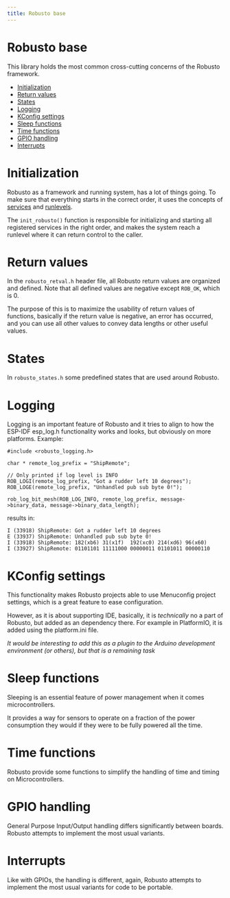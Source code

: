 ```yaml
---
title: Robusto base
---
```

<!-- omit from toc -->
# Robusto base
This library holds the most common cross-cutting concerns of the Robusto framework.

- [Initialization](#initialization)
- [Return values](#return-values)
- [States](#states)
- [Logging](#logging)
- [KConfig settings](#kconfig-settings)
- [Sleep functions](#sleep-functions)
- [Time functions](#time-functions)
- [GPIO handling](#gpio-handling)
- [Interrupts](#interrupts)


# Initialization
Robusto as a framework and running system, has a lot of things going. 
To make sure that everything starts in the correct order, it uses the concepts of [services](/docs/Concepts.md#service) and [runlevels](/docs/Concepts.md#runlevel). 

The `init_robusto()` function is responsible for initializing and starting all registered services in the right order, and makes the system reach a runlevel where it can return control to the caller. 

# Return values
In the `robusto_retval.h` header file, all Robusto return values are organized and defined. Note that all defined values are negative except `ROB_OK`, which is 0.

The purpose of this is to maximize the usability of return values of functions, basically if the return value is negative, an error has occurred, and you can use all other values to convey data lengths or other useful values.

# States
In `robusto_states.h` some predefined states that are used around Robusto.

# Logging
Logging is an important feature of Robusto and it tries to align to how the ESP-IDF esp_log.h functionality works and looks, but obviously on more platforms. 
Example: 
```
#include <robusto_logging.h>

char * remote_log_prefix = "ShipRemote";

// Only printed if log level is INFO
ROB_LOGI(remote_log_prefix, "Got a rudder left 10 degrees");
ROB_LOGE(remote_log_prefix, "Unhandled pub sub byte 0!");

rob_log_bit_mesh(ROB_LOG_INFO, remote_log_prefix, message->binary_data, message->binary_data_length);
```
results in:
```
I (33918) ShipRemote: Got a rudder left 10 degrees 
E (33937) ShipRemote: Unhandled pub sub byte 0!
I (33918) ShipRemote: 182(xb6) 31(x1f)  192(xc0) 214(xd6) 96(x60)  
I (33927) ShipRemote: 01101101 11111000 00000011 01101011 00000110 

```

# KConfig settings
This functionality makes Robusto projects able to use Menuconfig project settings, which is a great feature to ease configuration. 

However, as it is about supporting IDE, basically, it is _technically_ no a part of Robusto, but added as an dependency there. For example in PlatformIO, it is added using the platform.ini file. 

_It would be interesting to add this as a plugin to the Arduino development environment (or others), but that is a remaining task_

# Sleep functions
Sleeping is an essential feature of power management when it comes microcontrollers. 

It provides a way for sensors to operate on a fraction of the power consumption they would if they were to be fully powered all the time.

# Time functions
Robusto provide some functions to simplify the handling of time and timing on Microcontrollers. 

# GPIO handling
General Purpose Input/Output handling differs significantly between boards.
Robusto attempts to implement the most usual variants.

# Interrupts
Like with GPIOs, the handling is different, again, Robusto attempts to implement the most usual variants for code to be portable.